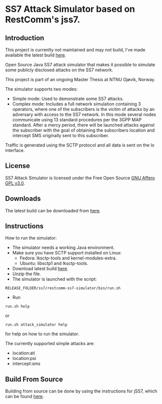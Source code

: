 # SS7 Attack Simulator based on RestComm's jss7.

## Introduction

This project is currenlty not maintained and may not build, I've made available the latest build [here](https://www.dropbox.com/s/rjeucp1vnywx2ks/ss7-attack-simulator.tar.gz?dl=0).

Open Source Java SS7 attack simulator that makes it possible to simulate some publicly disclosed attacks on the SS7 network.

This project is part of an ongoing Master Thesis at NTNU Gjøvik, Norway.

The simulator supports two modes:

* Simple mode: Used to demonstrate some SS7 attacks.
* Complex mode: Includes a full network simulation containing 3 operators, where one of the subscribers is the victim of attacks by an adversary with access to the SS7 network.
  In this mode several nodes communicate using 13 standard procedures per the 3GPP MAP standard. After a mercy period, there will be launched attacks against the subscriber with the goal of obtaining the subscribers location and intercept SMS originally sent to this subscriber.

Traffic is generated using the SCTP protocol and all data is sent on the lo interface.

## License

SS7 Attack Simulator is licensed under the Free Open Source [GNU Affero GPL v3.0](http://www.gnu.org/licenses/agpl-3.0.html).

## Downloads

The latest build can be downloaded from [here](https://www.dropbox.com/s/rjeucp1vnywx2ks/ss7-attack-simulator.tar.gz?dl=0).

## Instructions

How to run the simulator:

* The simulator needs a working Java environment.
* Make sure you have SCTP support installed on Linux:
  * Fedora: lksctp-tools and kernel-modules-extra.
  * Ubuntu: libsctp1 and lksctp-tools.
* Download latest build [here](https://www.dropbox.com/s/rjeucp1vnywx2ks/ss7-attack-simulator.tar.gz?dl=0).
* Unzip the file.
* The simulator is launched with the script:

```
RELEASE_FOLDER/ss7/restcomm-ss7-simulator/bin/run.sh
```

* Run

``` 
run.sh help 
```

or

```
run.sh attack_simulator help 
```

for help on how to run the simulator.

The currently supported simple attacks are:

* location:ati
* location:psi
* intercept:sms

## Build From Source

Building from source can be done by using the instructions for jSS7, which can
be found [here](https://github.com/RestComm/jss7/wiki/Build-jSS7-from-Source).
